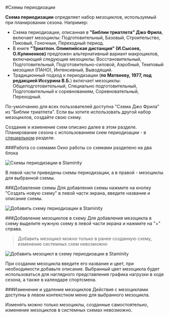 #Схемы периодизации

**Схема периодизации** определяет набор мезоциклов, используемый при планировании сезона. Например:

* Схема периодизации, описанная в **"Библии триатлета" Джо Фрила**, включает мезоциклы: Подготовительный, Базовый, Строительство, Пиковый, Гоночныи, Переходный период. 
* В книге **"Триатлон. Олимпийская дистанция" \(И.Сысоев, О.Кулиненков\)** предложен альтернативный вариант макроциклов, включающий следующие мезоциклы: Восстановительный, Подготовительный, Подготовительно-силовой, Аэробный, Темповый мезоцикл \(ПАНО\), Интенсивный, Выводящий.
* Традиционный подход к периодизации \(**по Матвееву, 1977, под редакцией Иссурина В.Б.**\) включает мезоциклы: Общеподготовительный, Специально подготовительный, Подготовительный к соревнованиям, Соревновательный, Переходный. 

По-умолчанию для всех пользователей доступна "Схема Джо Фрила" из "Библии триатлета". Если вы хотите использовать другой набор мезоциклов, создайте свою схему. 

Создание и изменение схем описано далее в этом разделе.
Планирование сезона с использованием схем периодизации - в [специальном](/basics/season-plan.md) разделе.

###Работа со схемами
Окно работы со схемами разделено на два блока

![Схемы периодизации в Staminity](https://content.staminity.com/assets/images/periodization/schemes-overview.png)

В левой части приведены схемы периодизации, а в правой - мезоциклы для выбранной схемы.

###Добавление схемы
Для добавления схемы нажмите на кнопку "Создать новую схему" в левой части экрана, введите название и описание схемы.

![Добавить схему периодизации в Staminity](https://content.staminity.com/assets/images/periodization/schemes-create.png)

###Добавление мезоциклов в схему
Для добавления мезоцикла в схему выделите нужную схему в левой части экрана и нажмите на "+" справа. 
> Добавить мезоцикл можно только в ранее созданную схему, изменение системных схем невозможно

![Добавить мезоцикл в схему периодизации в Staminity](https://content.staminity.com/assets/images/periodization/mesocycle-add.png)

При создании мезоцикла введите его название и цвет, при необходимости добавьте описание. 
Выбранный цвет мезоцикла будет использоваться для наглядного представления графика нагрузки в ходе сезона, а также в календаре спортсмена.

###Изменение и удаление мезоциклов
Действия с мезоциклами доступны в левом контекстном меню для выбранного мезоцикла.

Изменять можно только мезоциклы, созданные самостоятельно, изменение мезоциклов в системных схемах невозможно.